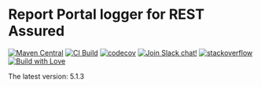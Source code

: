# Report Portal logger for REST Assured

[![Maven Central](https://img.shields.io/maven-central/v/com.epam.reportportal/logger-java-rest-assured.svg?label=Maven%20Central)](https://search.maven.org/search?q=g:%22com.epam.reportportal%22%20AND%20a:%22logger-java-rest-assured%22)
[![CI Build](https://github.com/reportportal/logger-java-rest-assured/actions/workflows/ci.yml/badge.svg)](https://github.com/reportportal/agent-java-spock/actions/workflows/ci.yml)
[![codecov](https://codecov.io/gh/reportportal/logger-java-rest-assured/branch/develop/graph/badge.svg?token=W3MTDF607A)](https://codecov.io/gh/reportportal/logger-java-rest-assured)
[![Join Slack chat!](https://reportportal-slack-auto.herokuapp.com/badge.svg)](https://reportportal-slack-auto.herokuapp.com)
[![stackoverflow](https://img.shields.io/badge/reportportal-stackoverflow-orange.svg?style=flat)](http://stackoverflow.com/questions/tagged/reportportal)
[![Build with Love](https://img.shields.io/badge/build%20with-❤%EF%B8%8F%E2%80%8D-lightgrey.svg)](http://reportportal.io?style=flat)

The latest version: 5.1.3
